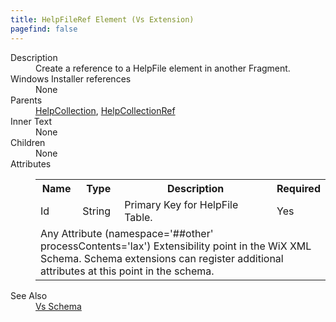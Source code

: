 ```yaml
---
title: HelpFileRef Element (Vs Extension)
pagefind: false
---
```

<dl>
  <dt>Description</dt>
  <dd>Create a reference to a HelpFile element in another Fragment.</dd>
  <dt>Windows Installer references</dt>
  <dd>None</dd>
  <dt>Parents</dt>
  <dd>
    <a href="../../vs/helpcollection" class="extension">HelpCollection</a>, <a href="../../vs/helpcollectionref" class="extension">HelpCollectionRef</a></dd>
  <dt>Inner Text</dt>
  <dd>None</dd>
  <dt>Children</dt>
  <dd>None</dd>
  <dt>Attributes</dt>
  <dd>
    <table cellspacing="0" cellpadding="0" class="schema">
      <tr>
        <th width="15%">Name</th>
        <th width="15%">Type</th>
        <th width="65%">Description</th>
        <th width="15%">Required</th>
      </tr>
      <tr>
        <td>Id</td>
        <td>String</td>
        <td>Primary Key for HelpFile Table.</td>
        <td>Yes</td>
      </tr>
      <tr>
        <td colspan="4">
          <span class="extension">Any Attribute (namespace='##other' processContents='lax')                      Extensibility point in the WiX XML Schema.  Schema extensions can register additional                     attributes at this point in the schema.                 </span>
        </td>
      </tr>
    </table>
  </dd>
  <dt>See Also</dt>
  <dd>
    <a href="../">Vs Schema</a>
  </dd>
</dl>
